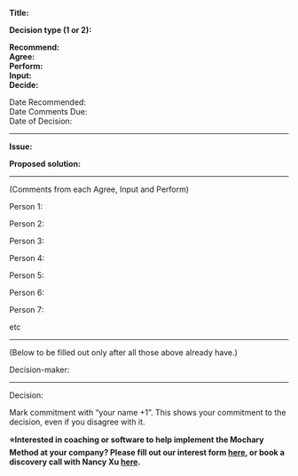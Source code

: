 **Title:**

**Decision type (1 or 2):**

**Recommend:**   
**Agree:**   
**Perform:**   
**Input:**   
**Decide:**  
   
Date Recommended:  
Date Comments Due:  
Date of Decision:

---

**Issue:**

**Proposed solution:**

---

(Comments from each Agree, Input and Perform)

Person 1:

Person 2:

Person 3:

Person 4:

Person 5:

Person 6:

Person 7:

etc

---

(Below to be filled out only after all those above already have.)

Decision-maker:

---

Decision:

Mark commitment with “your name \+1”. This shows your commitment to the decision, even if you disagree with it.

**⭐Interested in coaching or software to help implement the Mochary Method at your company? Please fill out our interest form [here](https://mocharymethod.typeform.com/interest), or book a discovery call with Nancy Xu [here](https://calendly.com/nancy-mm/30).**
